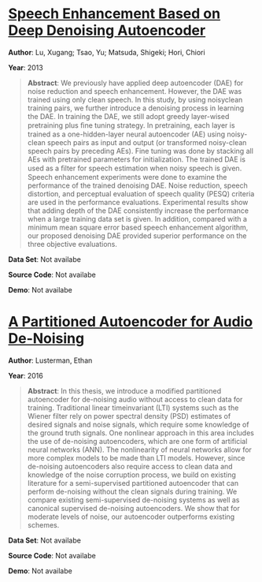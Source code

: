 #  [Speech Enhancement Based on Deep Denoising Autoencoder](https://www.isca-speech.org/archive/archive_papers/interspeech_2013/i13_0436.pdf)
**Author**: Lu, Xugang; Tsao, Yu; Matsuda, Shigeki; Hori, Chiori

**Year**: 2013
>**Abstract**: We previously have applied deep autoencoder (DAE) for noise reduction and speech enhancement. However, the DAE was trained using only clean speech. In this study, by using noisyclean training pairs, we further introduce a denoising process in learning the DAE. In training the DAE, we still adopt greedy layer-wised pretraining plus ﬁne tuning strategy. In pretraining, each layer is trained as a one-hidden-layer neural autoencoder (AE) using noisy-clean speech pairs as input and output (or transformed noisy-clean speech pairs by preceding AEs). Fine tuning was done by stacking all AEs with pretrained parameters for initialization. The trained DAE is used as a ﬁlter for speech estimation when noisy speech is given. Speech enhancement experiments were done to examine the performance of the trained denoising DAE. Noise reduction, speech distortion, and perceptual evaluation of speech quality (PESQ) criteria are used in the performance evaluations. Experimental results show that adding depth of the DAE consistently increase the performance when a large training data set is given. In addition, compared with a minimum mean square error based speech enhancement algorithm, our proposed denoising DAE provided superior performance on the three objective evaluations.

**Data Set**: Not availabe

**Source Code**: Not availabe

**Demo**: Not availabe

#  [A Partitioned Autoencoder for Audio De-Noising](http://ee.cooper.edu/~keene/assets/lusterman_thesis.pdf)
**Author**: Lusterman, Ethan

**Year**: 2016
>**Abstract**: In this thesis, we introduce a modified partitioned autoencoder for de-noising audio without access to clean data for training. Traditional linear timeinvariant (LTI) systems such as the Wiener filter rely on power spectral density (PSD) estimates of desired signals and noise signals, which require some knowledge of the ground truth signals. One nonlinear approach in this area includes the use of de-noising autoencoders, which are one form of artificial neural networks (ANN). The nonlinearity of neural networks allow for more complex models to be made than LTI models. However, since de-noising autoencoders also require access to clean data and knowledge of the noise corruption process, we build on existing literature for a semi-supervised partitioned autoencoder that can perform de-noising without the clean signals during training. We compare existing semi-supervised de-noising systems as well as canonical supervised de-noising autoencoders. We show that for moderate levels of noise, our autoencoder outperforms existing schemes.

**Data Set**: Not availabe

**Source Code**: Not availabe

**Demo**: Not availabe

